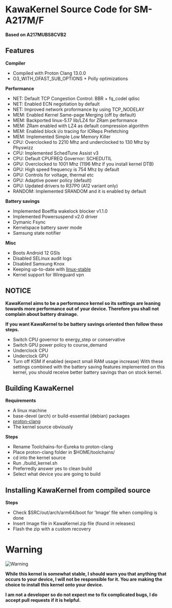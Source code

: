 # KawaKernel Source Code for SM-A217M/F
**Based on A217MUBS8CVB2**

## Features
**Compiler**
* Compiled with Proton Clang 13.0.0
* O3_WITH_OFAST_SUB_OPTIONS + Polly optimizations

**Performance**
* NET: Default TCP Congestion Control: BBR + fq_codel qdisc
* NET: Enabled ECN negotiation by default 
* NET: Improved network proformance by using TCP_NODELAY
* MEM: Enabled Kernel Same-page Merging (off by default)
* MEM: Backported linux-5.17 lib/LZ4 for ZRam performance
* MEM: ZRam enabled with LZ4 as default compression algorithm
* MEM: Enabled block i/o tracing for IOReps Prefetching
* MEM: Implemented Simple Low Memory Killer
* CPU: Overclocked to 2210 Mhz and underclocked to 130 Mhz by Physwizz
* CPU: Implemented SchedTune Assist v3
* CPU: Default CPUFREQ Governor: SCHEDUTIL
* GPU: Overclocked to 1001 Mhz (1196 Mhz if you install kernel DTB)
* GPU: High speed frequency is 754 Mhz by default
* GPU: Controls for voltage, thermal etc
* GPU: Adaptive power policy (default)
* GPU: Updated drivers to R37P0 (A12 variant only)
* RANDOM: Implemented SRANDOM and it is enabled by default

**Battery savings**
* Implemented Boeffla wakelock blocker v1.1.0
* Implemented Powersuspend v2.0 driver
* Dymanic Fsync
* Kernelspace battery saver mode
* Samsung state notifier

**Misc**
* Boots Android 12 GSIs
* Disabled SELinux audit logs
* Disabled Samsung Knox
* Keeping up-to-date with [linux-stable](https://github.com/gregkh/linux/tree/linux-4.19.y)
* Kernel support for Wireguard vpn

## NOTICE
**KawaKernel aims to be a performance kernel so its settings are leaning towards more performance out of your device. Therefore you shall not complain about battery drainage.**

**If you want KawaKernel to be battery savings oriented then follow these steps.**
- Switch CPU governor to energy_step or conservative
- Switch GPU power policy to course_demand
- Underclock CPU
- Underclock GPU
- Turn off KSM if enabled (expect small RAM usage increase)
With these settings combined with the battery saving features implemented on this kernel, you should receive better battery savings than on stock kernel.

## Building KawaKernel
**Requirements**
- A linux machine
- base-devel (arch) or build-essential (debian) packages
- [proton-clang](https://github.com/physwizz/Toolchains-for-Eureka)
- The kernel source obviously

**Steps**
- Rename Toolchains-for-Eureka to proton-clang
- Place proton-clang folder in $HOME/toolchains/
- cd into the kernel source
- Run ./build_kernel.sh
- Preferredly answer yes to clean build
- Select what device you are going to build

## Installing KawaKernel from compiled source
**Steps**
- Check $SRC/out/arch/arm64/boot for 'Image' file when compiling is done
- Insert Image file in KawaKernel.zip file (found in releases)
- Flash the zip with a custom recovery

# Warning
![Warning](http://www.clker.com/cliparts/H/Z/0/R/f/S/warning-icon-hi.png)

**While this kernel is somewhat stable, I should warn you that anything that occurs to your device, I will not be responsible for it. You are making the choice to install this kernel onto your device.**

**I am not a developer so do not expect me to fix complicated bugs, I do accept pull requests if it is helpful.**